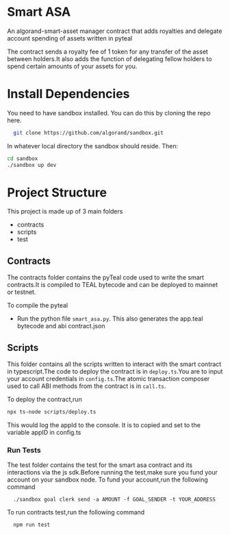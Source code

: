 # Smart ASA

An algorand-smart-asset manager contract that adds royalties and delegate account spending of assets written in pyteal

The contract sends a royalty fee of 1 token for any transfer of the asset between holders.It also adds the function of delegating fellow holders to spend certain amounts of your assets for you.

# Install Dependencies

You need to have sandbox installed. You can do this by cloning the repo here.

```bash
  git clone https://github.com/algorand/sandbox.git
```

In whatever local directory the sandbox should reside. Then:

```bash
cd sandbox
./sandbox up dev
```

# Project Structure

This project is made up of 3 main folders

- contracts
- scripts
- test

## Contracts

The contracts folder contains the pyTeal code used to write the smart contracts.It is compiled to TEAL bytecode and can be deployed to mainnet or testnet.

To compile the pyteal

- Run the python file `smart_asa.py`. This also generates the app.teal bytecode and abi contract.json

## Scripts

This folder contains all the scripts written to interact with the smart contract in typescript.The code to deploy the contract is in `deploy.ts`.You are to input your account credentials in `config.ts`.The atomic transaction composer used to call ABI methods from the contract is in `call.ts`.

To deploy the contract,run

```bash
npx ts-node scripts/deploy.ts
```

This would log the appId to the console. It is to copied and set to the variable appID in config.ts

### Run Tests

The test folder contains the test for the smart asa contract and its interactions via the js sdk.Before running the test,make sure you fund your account on your sandbox node. To fund your account,run the following command

```
  ./sandbox goal clerk send -a AMOUNT -f GOAL_SENDER -t YOUR_ADDRESS
```

To run contracts test,run the following command

```
  npm run test
```
